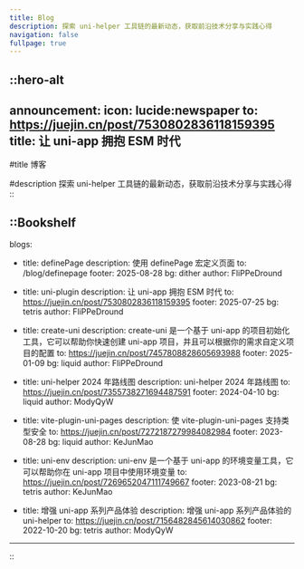 ```yaml
---
title: Blog
description: 探索 uni-helper 工具链的最新动态，获取前沿技术分享与实践心得
navigation: false
fullpage: true
---
```


::hero-alt
---
announcement:
  icon: lucide:newspaper
  to: https://juejin.cn/post/7530802836118159395
  title: 让 uni-app 拥抱 ESM 时代
---

#title
博客

#description
探索 uni-helper 工具链的最新动态，获取前沿技术分享与实践心得
::

::Bookshelf
---
blogs:
  - title: definePage
    description: 使用 definePage 宏定义页面
    to: /blog/definepage
    footer: 2025-08-28
    bg: dither
    author: FliPPeDround

  - title: uni-plugin
    description: 让 uni-app 拥抱 ESM 时代
    to: https://juejin.cn/post/7530802836118159395
    footer: 2025-07-25
    bg: tetris
    author: FliPPeDround

  - title: create-uni
    description: create-uni 是一个基于 uni-app 的项目初始化工具，它可以帮助你快速创建 uni-app 项目，并且可以根据你的需求自定义项目的配置
    to: https://juejin.cn/post/7457808828605693988
    footer: 2025-01-09
    bg: liquid
    author: FliPPeDround
  
  - title: uni-helper 2024 年路线图
    description: uni-helper 2024 年路线图
    to: https://juejin.cn/post/7355738271694487591
    footer: 2024-04-10
    bg: liquid
    author: ModyQyW

  - title: vite-plugin-uni-pages
    description: 使 vite-plugin-uni-pages 支持类型安全
    to: https://juejin.cn/post/7272187279984082984
    footer: 2023-08-28
    bg: liquid
    author: KeJunMao

  - title: uni-env
    description: uni-env 是一个基于 uni-app 的环境变量工具，它可以帮助你在 uni-app 项目中使用环境变量
    to: https://juejin.cn/post/7269652047111749667
    footer: 2023-08-21
    bg: tetris
    author: KeJunMao

  - title: 增强 uni-app 系列产品体验
    description: 增强 uni-app 系列产品体验的 uni-helper
    to: https://juejin.cn/post/7156482845614030862
    footer: 2022-10-20
    bg: tetris
    author: ModyQyW
---
::

